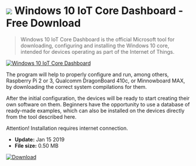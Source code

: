 # ![](https://cdn.softexe.net/static/icon/1/windows-10-iot-core-dashboard-9318.png) Windows 10 IoT Core Dashboard  - Free Download

> Windows 10 IoT Core Dashboard is the official Microsoft tool for downloading, configuring and installing the Windows 10 core, intended for devices operating as part of the Internet of Things.

[![Windows 10 IoT Core Dashboard](https://gallery.dpcdn.pl/imgc/Tools/75220/g_-_420x350_1.5_-_x20170411223432_0.png)](https://softexe.net/win/hobbies-lifestyle/mobile/windows-10-iot-core-dashboard:acph.html)

The program will help to properly configure and run, among others, Raspberry Pi 2 or 3, Qualcomm DragonBoard 410c, or Minnowboard MAX, by downloading the correct system compilations for them.
 
 After the initial configuration, the devices will be ready to start creating their own software on them. Beginners have the opportunity to use a database of ready-made examples, which can also be installed on the devices directly from the tool described here.
 
 Attention!
 Installation requires internet connection.


- **Update:** Jan 15 2019
- **File size:** 0.50 MB

[![Download](https://cdn.softexe.net/static/img/download.png)](https://softexe.net/win/hobbies-lifestyle/mobile/windows-10-iot-core-dashboard:acph.html)

